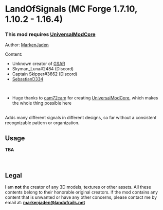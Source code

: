 # LandOfSignals (MC Forge 1.7.10, 1.10.2 - 1.16.4)

### This mod **requires** [UniversalModCore](https://www.curseforge.com/minecraft/mc-mods/universal-mod-core)

Author: [MarkenJaden](https://github.com/MarkenJaden)

Content:

* Unknown creator of [GSAR](https://www.curseforge.com/minecraft/mc-mods/gsar-german-signals-at-rails)
* Skyman_Luna#2484 (Discord)
* Captain Skipper#3662 (Discord)
* [SebastianD334](https://github.com/SebastianD334)

<br> 

* Huge thanks to [cam72cam](https://github.com/cam72cam) for
  creating [UniversalModCore](https://github.com/TeamOpenIndustry/UniversalModCore), which makes the whole thing
  possible here

<br>
Adds many different signals in different designs, so far without a consistent recognizable pattern or organization.

## Usage

**TBA**
<br>
<br>
<br>

## Legal

I am **not** the creator of any 3D models, textures or other assets. All these contents belong to their honorable
original creators. If the mod contains any content that is unwanted or have any other concerns, please contact me by
email at: **markenjaden@landofrails.net**